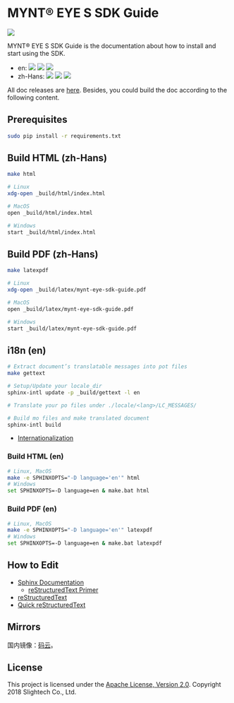 # MYNT® EYE S SDK Guide

[![](https://img.shields.io/badge/MYNT%20EYE%20S%20SDK%20Guide-2.3.3-brightgreen.svg?style=flat)](https://github.com/slightech/MYNT-EYE-S-SDK-Guide)

MYNT® EYE S SDK Guide is the documentation about how to install and start using the SDK.

* en: [![](https://img.shields.io/badge/Download-PDF-blue.svg?style=flat)](https://github.com/slightech/MYNT-EYE-S-SDK-Guide/files/2938988/mynt-eye-s-sdk-guide-2.3.3-en.pdf) [![](https://img.shields.io/badge/Download-HTML-blue.svg?style=flat)](https://github.com/slightech/MYNT-EYE-S-SDK-Guide/files/2938990/mynt-eye-s-sdk-guide-2.3.3-en.zip) [![](https://img.shields.io/badge/Online-HTML-blue.svg?style=flat)](https://slightech.github.io/MYNT-EYE-S-SDK-Guide/)
* zh-Hans: [![](https://img.shields.io/badge/Download-PDF-blue.svg?style=flat)](https://github.com/slightech/MYNT-EYE-S-SDK-Guide/files/2938991/mynt-eye-s-sdk-guide-2.3.3-zh-Hans.pdf) [![](https://img.shields.io/badge/Download-HTML-blue.svg?style=flat)](https://github.com/slightech/MYNT-EYE-S-SDK-Guide/files/2938992/mynt-eye-s-sdk-guide-2.3.3-zh-Hans.zip) [![](https://img.shields.io/badge/Online-HTML-blue.svg?style=flat)](http://doc.myntai.com/resource/sdk/mynt-eye-s-sdk-guide-2.3.3-zh-Hans/mynt-eye-s-sdk-guide-2.3.3-zh-Hans/index.html)

All doc releases are [here](https://github.com/slightech/MYNT-EYE-S-SDK-Guide/releases). Besides, you could build the doc according to the following content.

## Prerequisites

```bash
sudo pip install -r requirements.txt
```

## Build HTML (zh-Hans)

```bash
make html

# Linux
xdg-open _build/html/index.html

# MacOS
open _build/html/index.html

# Windows
start _build/html/index.html
```

## Build PDF (zh-Hans)

```bash
make latexpdf

# Linux
xdg-open _build/latex/mynt-eye-sdk-guide.pdf

# MacOS
open _build/latex/mynt-eye-sdk-guide.pdf

# Windows
start _build/latex/mynt-eye-sdk-guide.pdf
```

## i18n (en)

```bash
# Extract document’s translatable messages into pot files
make gettext

# Setup/Update your locale_dir
sphinx-intl update -p _build/gettext -l en

# Translate your po files under ./locale/<lang>/LC_MESSAGES/

# Build mo files and make translated document
sphinx-intl build
```

* [Internationalization](http://www.sphinx-doc.org/en/master/intl.html)

### Build HTML (en)

```bash
# Linux, MacOS
make -e SPHINXOPTS="-D language='en'" html
# Windows
set SPHINXOPTS=-D language=en & make.bat html
```

### Build PDF (en)

```bash
# Linux, MacOS
make -e SPHINXOPTS="-D language='en'" latexpdf
# Windows
set SPHINXOPTS=-D language=en & make.bat latexpdf
```

## How to Edit

* [Sphinx Documentation](http://www.sphinx-doc.org/en/stable/contents.html)
  * [reStructuredText Primer](http://www.sphinx-doc.org/en/stable/rest.html)
* [reStructuredText](http://docutils.sourceforge.net/rst.html)
* [Quick reStructuredText](http://docutils.sourceforge.net/docs/user/rst/quickref.html)

## Mirrors

国内镜像：[码云](https://gitee.com/mynt/MYNT-EYE-S-SDK-Guide)。

## License

This project is licensed under the [Apache License, Version 2.0](LICENSE). Copyright 2018 Slightech Co., Ltd.
